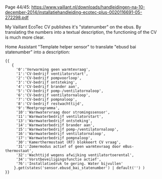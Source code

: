Page 44/45: https://www.vaillant.nl/downloads/handleidingen-na-10-december-2014/installatiehandleiding-ecotec-plus-0020116691-05-272298.pdf

My Vaillant EcoTec CV publishes it's "statenumber" on the ebus. By translating the numbers into a textual description, the functioning of the CV is much more clear.

Home Assistant "Template helper sensor" to translate "ebusd bai statenumber" into a description:
```text
{{
   {
     '0':'Verwarming geen warmtevraag',
     '1':'CV-bedrijf ventilatorstart',
     '2':'CV-bedrijf pompvoorloop',
     '3':'CV-bedrijf ontsteking',
     '4':'CV-bedrijf brander aan',
     '5':'CV-bedrijf pomp-/ventilatornaloop',
     '6':'CV-bedrijf ventilatornaloop',
     '7':'CV-bedrijf pompnaloop',
     '8':'CV-bedrijf restwachttijd',
     '9':'Meetprogramma',
     '10':'Warmwatervraag door stromingssensor',
     '11':'Warmwaterbedrijf ventilatorstart',
     '13':'Warmwaterbedrijf ontsteking',
     '14':'Warmwaterbedrijf brander aan',
     '15':'Warmwaterbedrijf pomp-/ventilatornaloop',
     '16':'Warmwaterbedrijf ventilatornaloop',
     '17':'Warmwaterbedrijf pompnaloop',
     '30':'Kamerthermostaat (RT) blokkeert CV vraag',
     '31':'Zomermodus actief of geen warmtevraag door eBus-thermostaat',
     '32':'Wachttijd wegens afwijking ventilatortoerental',
     '34':'Vorstbeveiligingsfunctie actief',
     '76':'Installatiedruk te gering. Water bijvullen'
    }.get(states('sensor.ebusd_bai_statenumber') | default('') )
}}
```
